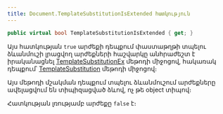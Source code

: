 ```yaml
---
title: Document.TemplateSubstitutionIsExtended հատկություն
---
```


```c#
public virtual bool TemplateSubstitutionIsExtended { get; }
```

Այս հատկության `true` արժեքի դեպքում փաստաթղթի տպելու ձևանմուշի լրացվող արժեքների հաշվարկը անհրաժեշտ է իրականացնել [TemplateSubstitutionEx](TemplateSubstitutionEx.md) մեթոդի միջոցով, հակառակ դեպքում՝ [TemplateSubstitution](TemplateSubstitution.md) մեթոդի միջոցով։

Այս մեթոդի մշակման դեպքում տպելու ձևանմուշում արժեքները ավելացվում են տիպիզացված ձևով, ոչ թե object տիպով։

Հատկության լռությամբ արժեքը `false` է։
